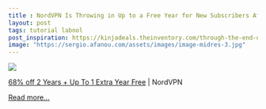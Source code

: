 ```yaml
---
title : NordVPN Is Throwing in Up to a Free Year for New Subscribers After a Sweet 68% Discount
layout: post
tags: tutorial labnol
post_inspiration: https://kinjadeals.theinventory.com/through-the-end-of-the-week-get-an-extra-plan-free-whe-1845517784
image: "https://sergio.afanou.com/assets/images/image-midres-3.jpg"
---
```


<img src="https://i.kinja-img.com/gawker-media/image/upload/s--fYqFDqkp--/c_fit,fl_progressive,q_80,w_636/qkjukdgptymguxfemgvo.png" /><p><a href="https://www.kqzyfj.com/9r75efolfn24334553A72468CBCA9" target="_blank" rel="noopener noreferrer">68% off 2 Years + Up To 1 Extra Year Free</a> | NordVPN<br></p><p><a href="https://kinjadeals.theinventory.com/through-the-end-of-the-week-get-an-extra-plan-free-whe-1845517784">Read more...</a></p>